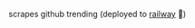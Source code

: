scrapes github trending (deployed to [railway](https://portfolio-website-production-da49.up.railway.app/) 🚂)
